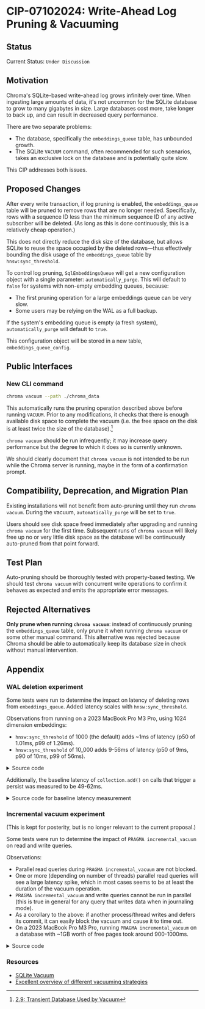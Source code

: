 # CIP-07102024: Write-Ahead Log Pruning & Vacuuming

## Status

Current Status: `Under Discussion`

## Motivation

Chroma's SQLite-based write-ahead log grows infinitely over time. When ingesting large amounts of data, it's not uncommon for the SQLite database to grow to many gigabytes in size. Large databases cost more, take longer to back up, and can result in decreased query performance.

There are two separate problems:

- The database, specifically the `embeddings_queue` table, has unbounded growth.
- The SQLite `VACUUM` command, often recommended for such scenarios, takes an exclusive lock on the database and is potentially quite slow.

This CIP addresses both issues.

## Proposed Changes

After every write transaction, if log pruning is enabled, the `embeddings_queue` table will be pruned to remove rows that are no longer needed. Specifically, rows with a sequence ID less than the minimum sequence ID of any active subscriber will be deleted. (As long as this is done continuously, this is a relatively cheap operation.)

This does not directly reduce the disk size of the database, but allows SQLite to reuse the space occupied by the deleted rows—thus effectively bounding the disk usage of the `embeddings_queue` table by `hnsw:sync_threshold`.

To control log pruning, `SqlEmbeddingsQueue` will get a new configuration object with a single parameter: `automatically_purge`. This will default to `false` for systems with non-empty embedding queues, because:

- The first pruning operation for a large embeddings queue can be very slow.
- Some users may be relying on the WAL as a full backup.

If the system's embedding queue is empty (a fresh system), `automatically_purge` will default to `true`.

This configuration object will be stored in a new table, `embeddings_queue_config`.

## Public Interfaces

### New CLI command

```bash
chroma vacuum --path ./chroma_data
```

This automatically runs the pruning operation described above before running `VACUUM`. Prior to any modifications, it checks that there is enough available disk space to complete the vacuum (i.e. the free space on the disk is at least twice the size of the database).[^1]

`chroma vacuum` should be run infrequently; it may increase query performance but the degree to which it does so is currently unknown.

We should clearly document that `chroma vacuum` is not intended to be run while the Chroma server is running, maybe in the form of a confirmation prompt.

## Compatibility, Deprecation, and Migration Plan

Existing installations will not benefit from auto-pruning until they run `chroma vacuum`. During the vacuum, `automatically_purge` will be set to `true`.

Users should see disk space freed immediately after upgrading and running `chroma vacuum` for the first time. Subsequent runs of `chroma vacuum` will likely free up no or very little disk space as the database will be continuously auto-pruned from that point forward.

## Test Plan

Auto-pruning should be thoroughly tested with property-based testing. We should test `chroma vacuum` with concurrent write operations to confirm it behaves as expected and emits the appropriate error messages.

## Rejected Alternatives

**Only prune when running `chroma vacuum`**: instead of continuously pruning the `embeddings_queue` table, only prune it when running `chroma vacuum` or some other manual command. This alternative was rejected because Chroma should be able to automatically keep its database size in check without manual intervention.

## Appendix

### WAL deletion experiment

Some tests were run to determine the impact on latency of deleting rows from `embeddings_queue`. Added latency scales with `hnsw:sync_threshold`.

Observations from running on a 2023 MacBook Pro M3 Pro, using 1024 dimension embeddings:

- `hnsw:sync_threshold` of 1000 (the default) adds ~1ms of latency (p50 of 1.01ms, p99 of 1.26ms).
- `hnsw:sync_threshold` of 10_000 adds 9-56ms of latency (p50 of 9ms, p90 of 10ms, p99 of 56ms).

<details>
<summary>Source code</summary>

```python
import sqlite3
import time
import numpy as np
import os

DEFAULT_SYNC_THRESHOLD = 1000
EMBEDDING_DIMENSION = 1024

def measure(conn, sync_threshold, repeat):
  timings = []
  for _ in range(repeat):
    # Create
    for i in range(sync_threshold):
      encoded_embedding = np.random.rand(EMBEDDING_DIMENSION).astype(np.float32).tobytes()

      conn.execute("""
      INSERT INTO embeddings_queue (operation, topic, id, vector, encoding, metadata)
      VALUES (?, ?, ?, ?, ?, ?)
      """, (0, "test", i, encoded_embedding, "test", "test"))
      conn.commit()

    # Delete
    started_at = time.time()
    conn.execute("DELETE FROM embeddings_queue WHERE seq_id <= ?", (sync_threshold,))
    conn.commit()
    timings.append(time.time() - started_at)

  return timings

def print_timings(timings, batch_size):
  print(f"Ran {len(timings)} delete queries deleting {batch_size} rows each")
  print(f"p50: {np.percentile(timings, 50) * 1000}ms")
  print(f"p90: {np.percentile(timings, 90) * 1000}ms")
  print(f"p99: {np.percentile(timings, 99) * 1000}ms")


def main():
  os.remove("test.sqlite")
  conn = sqlite3.connect("test.sqlite")
  conn.execute("""
  CREATE TABLE embeddings_queue (
      seq_id INTEGER PRIMARY KEY,
      created_at TIMESTAMP NOT NULL DEFAULT CURRENT_TIMESTAMP,
      operation INTEGER NOT NULL,
      topic TEXT NOT NULL,
      id TEXT NOT NULL,
      vector BLOB,
      encoding TEXT,
      metadata TEXT
  )
  """)

  num_rows = DEFAULT_SYNC_THRESHOLD * 16

  print(f"hnsw:sync_threshold = {DEFAULT_SYNC_THRESHOLD}:")
  timings = measure(conn, DEFAULT_SYNC_THRESHOLD, 50)
  print_timings(timings, DEFAULT_SYNC_THRESHOLD)

  conn.execute("DELETE FROM embeddings_queue")
  conn.commit()

  sync_threshold = DEFAULT_SYNC_THRESHOLD * 10
  print(f"hnsw:sync_threshold = {sync_threshold}:")
  timings = measure(conn, sync_threshold, 50)
  print_timings(timings, sync_threshold)

main()
```

</details>

Additionally, the baseline latency of `collection.add()` on calls that trigger a persist was measured to be 49-62ms.

<details>
<summary>Source code for baseline latency measurement</summary>

```python
import chromadb
import numpy as np
import time

SYNC_THRESHOLD = 1000

client = chromadb.PersistentClient("./bench-baseline")
collection = client.create_collection("test")

timings = []

for batch_i in range(10):
  ids = [f"test-{i}" for i in range(SYNC_THRESHOLD)]
  embeddings = np.random.rand(SYNC_THRESHOLD, 1024).astype(np.float32)

  # Add all except last id
  collection.add(ids=ids[:-1], embeddings=embeddings[:-1])
  print("added all except last id")

  # Should trigger the persist
  started_at = time.time()
  collection.add(ids=[ids[-1]], embeddings=[embeddings[-1].tolist()])
  timings.append(time.time() - started_at)

  collection.delete(ids=ids)

print(f"p50: {np.percentile(timings, 50) * 1000}ms")
print(f"p90: {np.percentile(timings, 90) * 1000}ms")
print(f"p99: {np.percentile(timings, 99) * 1000}ms")
```

</details>

### Incremental vacuum experiment

(This is kept for posterity, but is no longer relevant to the current proposal.)

Some tests were run to determine the impact of `PRAGMA incremental_vacuum` on read and write queries.

Observations:

- Parallel read queries during `PRAGMA incremental_vacuum` are not blocked.
- One or more (depending on number of threads) parallel read queries will see a large latency spike, which in most cases seems to be at least the duration of the vacuum operation.
- `PRAGMA incremental_vacuum` and write queries cannot be run in parallel (this is true in general for any query that writes data when in journaling mode).
- As a corollary to the above: if another process/thread writes and defers its commit, it can easily block the vacuum and cause it to time out.
- On a 2023 MacBook Pro M3 Pro, running `PRAGMA incremental_vacuum` on a database with ~1GB worth of free pages took around 900-1000ms.

<details>
<summary>Source code</summary>

Run this script to create `test.sqlite`, adjusting `TARGET_SIZE_BYTES` if desired:

```python
import sqlite3
import string
import random

TARGET_SIZE_BYTES = 1000000000
TEXT_COLUMN_SIZE = 32

def random_string(len):
  return ''.join(random.choices(string.ascii_uppercase + string.digits, k=len))

conn = sqlite3.connect("test.sqlite")
conn.execute("PRAGMA auto_vacuum = INCREMENTAL")
conn.execute("CREATE TABLE test (id INTEGER PRIMARY KEY, name TEXT)")

batch_size = 10000
insert_query = "INSERT INTO test (name) VALUES (?)"
data = [(random_string(TEXT_COLUMN_SIZE),) for _ in range(batch_size)]

num_rows = TARGET_SIZE_BYTES // (TEXT_COLUMN_SIZE + 4) # int is variable width, assume average 4 bytes

for _ in range(num_rows // batch_size):
    conn.executemany(insert_query, data)
    conn.commit()

conn.close()
```

Then, run this script to test vacuuming:

```python
import multiprocessing
from multiprocessing.synchronize import Event
import sqlite3
import time
import random
import string

def random_string(len):
  return ''.join(random.choices(string.ascii_uppercase + string.digits, k=len))

def print_results(timings, vacuum_start, vacuum_end):
  if len(timings) == 0:
    return

  durations = [end - start for (start, end) in timings]

  durations.sort()
  p95 = durations[int(len(durations) * 0.95)]
  print(f"Ran {len(durations)} concurrent queries")
  print(f"Query duration 95th percentile: {p95 * 1000}ms")
  print(f"Query duration max: {durations[-1] * 1000}ms")

  num_queries_during_vacuum = sum(1 for (start, end) in timings if start >= vacuum_start and end <= vacuum_end)
  print(f"Number of queries during vacuum: {num_queries_during_vacuum}")

def query_read(ready_event: Event, shutdown_event: Event, timings_tx):
  conn = sqlite3.connect("test.sqlite")

  ready_event.set()
  timings = []
  while not shutdown_event.is_set():
    started_at = time.time()
    conn.execute("SELECT COUNT(*) FROM test")
    timings.append((started_at, time.time()))

  conn.close()
  timings_tx.send(timings)

def query_write(ready_event: Event, shutdown_event: Event, timings_tx):
  conn = sqlite3.connect("test.sqlite", check_same_thread=False)

  ready_event.set()
  timings = []
  while not shutdown_event.is_set():
    started_at = time.time()
    conn.execute("INSERT INTO test (name) VALUES (?)", (random_string(32),))
    conn.commit()
    timings.append((started_at, time.time()))

  conn.close()
  timings_tx.send(timings)


def increment_vacuum():
  conn = sqlite3.connect("test.sqlite", timeout=0, check_same_thread=False)

  conn.execute("DELETE FROM test")
  conn.commit()

  ctx = multiprocessing.get_context("spawn")
  ready_event = ctx.Event()
  shutdown_event = ctx.Event()
  (timings_tx, timings_rx) = ctx.Pipe()
  # can switch between concurrent read and writes
  # process = ctx.Process(target=query_read, args=(ready_event, shutdown_event, timings_tx), daemon=True)
  process = ctx.Process(target=query_write, args=(ready_event, shutdown_event, timings_tx), daemon=True)
  process.start()
  ready_event.wait()

  vacuum_started_at = time.time()
  r = conn.execute("PRAGMA incremental_vacuum")
  # https://stackoverflow.com/a/56412002
  r.fetchall()
  vacuum_finished_at = time.time()
  print(f"Vacuum took {(vacuum_finished_at - vacuum_started_at) * 1000}ms")

  conn.close()

  shutdown_event.set()
  process.join()

  timings = timings_rx.recv()
  print_results(timings, vacuum_started_at, vacuum_finished_at)

if __name__ == '__main__':
  increment_vacuum()
```

</details>

### Resources

- [SQLite Vacuum](https://sqlite.org/lang_vacuum.html)
- [Excellent overview of different vacuuming strategies](https://blogs.gnome.org/jnelson/2015/01/06/sqlite-vacuum-and-auto_vacuum/)

[^1]: [2.9: Transient Database Used by Vacuum](https://www.sqlite.org/tempfiles.html)
